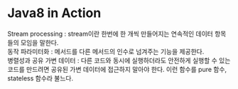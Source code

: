 # Java8 in Action
Stream processing : stream이란 한번에 한 개씩 만들어지는 연속적인 데이터 항목들의 모임을 말한다. <br>
동작 파라미터화 : 메서드를 다른 메서드의 인수로 넘겨주는 기능을 제공한다. <br>
병렬성과 공유 가변 데이터 : 다른 코드와 동시에 실행하더라도 안전하게 실행할 수 있는 코드를 만드려면 공유된 가변 데이터에 접근하지 말아야 한다. 이런 함수를 pure 함수, stateless 함수라 불느다. <br>
